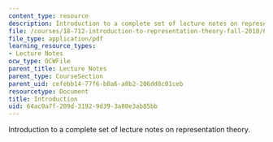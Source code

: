 ```yaml
---
content_type: resource
description: Introduction to a complete set of lecture notes on representation theory.
file: /courses/18-712-introduction-to-representation-theory-fall-2010/64ac0a7f209d31929d393a80e3ab85bb_MIT18_712F10_intro.pdf
file_type: application/pdf
learning_resource_types:
- Lecture Notes
ocw_type: OCWFile
parent_title: Lecture Notes
parent_type: CourseSection
parent_uid: cefebb14-77f6-b0a6-a0b2-206dd0c01ceb
resourcetype: Document
title: Introduction
uid: 64ac0a7f-209d-3192-9d39-3a80e3ab85bb
---
```

Introduction to a complete set of lecture notes on representation theory.

